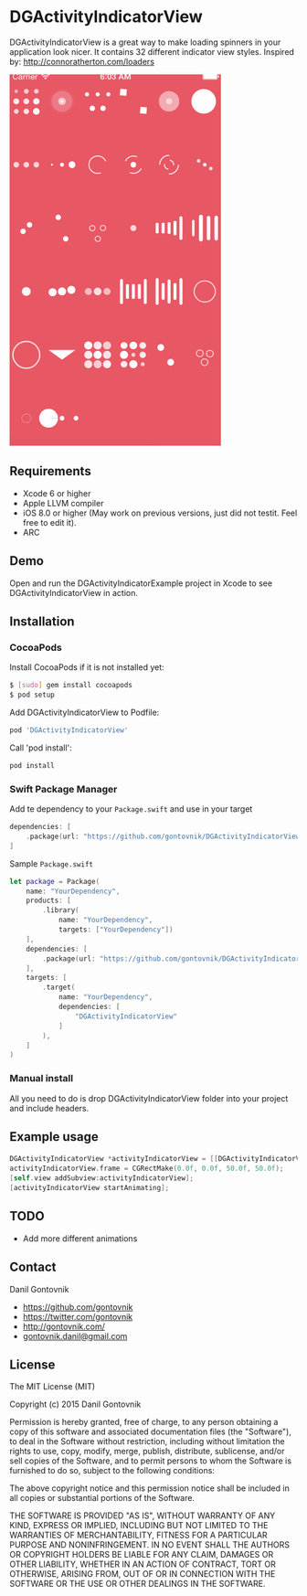 # DGActivityIndicatorView
DGActivityIndicatorView is a great way to make loading spinners in your application look nicer. It contains 32 different indicator view styles. Inspired by: http://connoratherton.com/loaders

![alt tag](https://raw.githubusercontent.com/gontovnik/DGActivityIndicatorView/master/DGActivityIndicatorView.gif)

## Requirements
* Xcode 6 or higher
* Apple LLVM compiler
* iOS 8.0 or higher (May work on previous versions, just did not testit. Feel free to edit it).
* ARC

## Demo

Open and run the DGActivityIndicatorExample project in Xcode to see DGActivityIndicatorView in action.

## Installation

### CocoaPods

Install CocoaPods if it is not installed yet:

``` bash
$ [sudo] gem install cocoapods
$ pod setup
```

Add DGActivityIndicatorView to Podfile:

``` bash
pod 'DGActivityIndicatorView'
```

Call 'pod install':

``` bash
pod install
```

### Swift Package Manager


Add te dependency to your `Package.swift` and use in your target
``` swift
dependencies: [
    .package(url: "https://github.com/gontovnik/DGActivityIndicatorView.git", .upToNextMajor(from: "2.2.0"))
]
```

Sample `Package.swift`

``` swift
let package = Package(
    name: "YourDependency",
    products: [
        .library(
            name: "YourDependency",
            targets: ["YourDependency"])
    ],
    dependencies: [
        .package(url: "https://github.com/gontovnik/DGActivityIndicatorView.git", .upToNextMajor(from: "2.2.0")),
    ],
    targets: [
        .target(
            name: "YourDependency",
            dependencies: [
                "DGActivityIndicatorView"
            ]
        ),
    ]
)
```


### Manual install

All you need to do is drop DGActivityIndicatorView folder into your project and include headers.

## Example usage

``` objective-c
DGActivityIndicatorView *activityIndicatorView = [[DGActivityIndicatorView alloc] initWithType:DGActivityIndicatorAnimationTypeDoubleBounce tintColor:[UIColor whiteColor] size:20.0f];
activityIndicatorView.frame = CGRectMake(0.0f, 0.0f, 50.0f, 50.0f);
[self.view addSubview:activityIndicatorView];
[activityIndicatorView startAnimating];
```

## TODO

* Add more different animations

## Contact

Danil Gontovnik

- https://github.com/gontovnik
- https://twitter.com/gontovnik
- http://gontovnik.com/
- gontovnik.danil@gmail.com

## License

The MIT License (MIT)

Copyright (c) 2015 Danil Gontovnik

Permission is hereby granted, free of charge, to any person obtaining a copy
of this software and associated documentation files (the "Software"), to deal
in the Software without restriction, including without limitation the rights
to use, copy, modify, merge, publish, distribute, sublicense, and/or sell
copies of the Software, and to permit persons to whom the Software is
furnished to do so, subject to the following conditions:

The above copyright notice and this permission notice shall be included in all
copies or substantial portions of the Software.

THE SOFTWARE IS PROVIDED "AS IS", WITHOUT WARRANTY OF ANY KIND, EXPRESS OR
IMPLIED, INCLUDING BUT NOT LIMITED TO THE WARRANTIES OF MERCHANTABILITY,
FITNESS FOR A PARTICULAR PURPOSE AND NONINFRINGEMENT. IN NO EVENT SHALL THE
AUTHORS OR COPYRIGHT HOLDERS BE LIABLE FOR ANY CLAIM, DAMAGES OR OTHER
LIABILITY, WHETHER IN AN ACTION OF CONTRACT, TORT OR OTHERWISE, ARISING FROM,
OUT OF OR IN CONNECTION WITH THE SOFTWARE OR THE USE OR OTHER DEALINGS IN THE
SOFTWARE.

